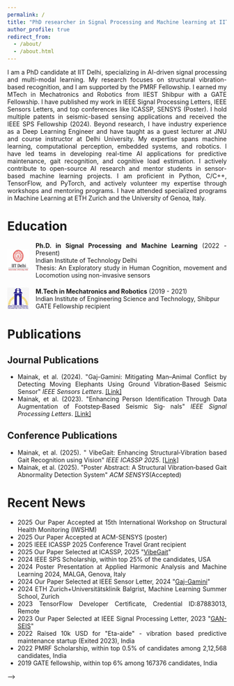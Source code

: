 ```yaml
---
permalink: /
title: "PhD researcher in Signal Processing and Machine learning at IIT Delhi 🤖 "
author_profile: true
redirect_from: 
  - /about/
  - /about.html
---
```


<script src="/assets/js/clippy.js"></script>

<div style="text-align: justify;"> <p> I am a PhD candidate at IIT Delhi, specializing in AI-driven signal processing and multi-modal learning. My research focuses on structural vibration-based recognition, and I am supported by the PMRF Fellowship. I earned my MTech in Mechatronics and Robotics from IIEST Shibpur with a GATE Fellowship. I have published my work in IEEE Signal Processing Letters, IEEE Sensors Letters, and top conferences like ICASSP, SENSYS (Poster). I hold multiple patents in seismic-based sensing applications and received the IEEE SPS Fellowship (2024). Beyond research, I have industry experience as a Deep Learning Engineer and have taught as a guest lecturer at JNU and course instructor at Delhi University. My expertise spans machine learning, computational perception, embedded systems, and robotics. I have led teams in developing real-time AI applications for predictive maintenance, gait recognition, and cognitive load estimation. I actively contribute to open-source AI research and mentor students in sensor-based machine learning projects. I am proficient in Python, C/C++, TensorFlow, and PyTorch, and actively volunteer my expertise through workshops and mentoring programs. I have attended specialized programs in Machine Learning at ETH Zurich and the University of Genoa, Italy. </p>

<h1>Education</h1>
<ul style="list-style: none; padding-left: 0;">
  <li style="margin-bottom: 20px;">
    <div style="display: flex; align-items: center;">
      <img src="/assets/iitd_logo.png" alt="IIT Delhi Logo" style="width: 50px; height: 50px; margin-right: 15px;">
      <div>
        <strong>Ph.D. in Signal Processing and Machine Learning</strong> (2022 - Present)<br>
        Indian Institute of Technology Delhi<br>
        Thesis: An Exploratory study in Human Cognition, movement and Locomotion using non-invasive sensors
      </div>
    </div>
  </li>
  <li style="margin-bottom: 20px;">
    <div style="display: flex; align-items: center;">
      <img src="/assets/iiest_logo.png" alt="IIEST Logo" style="width: 50px; height: 50px; margin-right: 15px;">
      <div>
        <strong>M.Tech in Mechatronics and Robotics</strong> (2019 - 2021)<br>
        Indian Institute of Engineering Science and Technology, Shibpur<br>
        GATE Fellowship recipient
      </div>
    </div>
  </li>
</ul>

<h1>Publications</h1>
<h2>Journal Publications</h2>
<ul>
  <li>Mainak, et al. (2024). "Gaj-Gamini: Mitigating Man–Animal Conflict by Detecting
Moving Elephants Using Ground Vibration‑Based Seismic Sensor" <em>IEEE Sensors Letters</em>. <a href="https://ieeexplore.ieee.org/document/10634750">[Link]</a></li>
  <li>Mainak, et al. (2023). "Enhancing Person Identification Through Data Augmentation of Footstep‑Based Seismic Sig‑
nals" <em>IEEE Signal Processing Letters</em>. <a href="https://ieeexplore.ieee.org/document/10314463">[Link]</a></li>
</ul>

<h2>Conference Publications</h2>
<ul>
  <li>Mainak, et al. (2025). " VibeGait: Enhancing Structural‑Vibration based Gait
Recognition using Vision" <em>IEEE ICASSP 2025</em>. <a href="https://ieeexplore.ieee.org/stamp/stamp.jsp?arnumber=10888251">[Link]</a></li>
<li>Mainak, et al. (2025). "Poster Abstract: A Structural Vibration‑based Gait Abnormality Detection
System" <em>ACM SENSYS</em>(Accepted)</li>
</ul>


<h1>Recent News</h1>
<ul>
  <li>2025 Our Paper Accepted at 15th International Workshop on Structural Health Monitoring (IWSHM)</li>
  <li>2025 Our Paper Accepted at ACM-SENSYS (poster)</li> 
  <!-- <li>2025 Selected as IEEE-SPS Delhi Chapter Student Head</li> -->
  <li>2025 IEEE ICASSP 2025 Conference Travel Grant recipient</li>
  <li>2025 Our Paper Selected at ICASSP, 2025 "<a href="https://ieeexplore.ieee.org/stamp/stamp.jsp?arnumber=10888251">VibeGait</a>"</li>
  <li>2024 IEEE SPS Scholarship, within top 25% of the candidates, USA</li>
  <li>2024 Poster Presentation at Applied Harmonic Analysis and Machine Learning 2024, MALGA, Genova, Italy </li>
  <li>2024 Our Paper Selected at IEEE Sensor Letter, 2024 "<a href="https://ieeexplore.ieee.org/document/10634750">Gaj-Gamini</a>"</li>
  <li>2024 ETH Zurich+Universitätsklinik Balgrist, Machine Learning Summer School, Zurich</li>
  <li>2023 TensorFlow Developer Certificate, Credential ID:87883013, Remote</li>
  <li>2023 Our Paper Selected at IEEE Signal Processing Letter, 2023 "<a href="https://ieeexplore.ieee.org/document/10314463">GAN-SEIS</a>"</li>
  <li>2022 Raised 10k USD for "Eta-aide" - vibration based predictive maintenance startup (Exited 2023), India</li>
  <li>2022 PMRF Scholarship, within top 0.5% of candidates among 2,12,568 candidates, India</li>
  <li>2019 GATE fellowship, within top 6% among 167376 candidates, India</li>
</ul>

<!-- <p>This Map represents all the places I have visited to present my research</p>
<iframe src="/talkmap/map.html" height="500" width="500" style="border:none;"></iframe> -->

<!-- <iframe src="leaflet_debug.html" width="100%" height="600" style="border: none;"></iframe> -->

<!-- This is the front page of a website that is powered by the [Academic Pages template](https://github.com/academicpages/academicpages.github.io) and hosted on GitHub pages. [GitHub pages](https://pages.github.com) is a free service in which websites are built and hosted from code and data stored in a GitHub repository, automatically updating when a new commit is made to the repository. This template was forked from the [Minimal Mistakes Jekyll Theme](https://mmistakes.github.io/minimal-mistakes/) created by Michael Rose, and then extended to support the kinds of content that academics have: publications, talks, teaching, a portfolio, blog posts, and a dynamically-generated CV. You can fork [this template](https://github.com/academicpages/academicpages.github.io) right now, modify the configuration and markdown files, add your own PDFs and other content, and have your own site for free, with no ads! -->

<!-- A data-driven personal website
======
Like many other Jekyll-based GitHub Pages templates, Academic Pages makes you separate the website's content from its form. The content & metadata of your website are in structured markdown files, while various other files constitute the theme, specifying how to transform that content & metadata into HTML pages. You keep these various markdown (.md), YAML (.yml), HTML, and CSS files in a public GitHub repository. Each time you commit and push an update to the repository, the [GitHub pages](https://pages.github.com/) service creates static HTML pages based on these files, which are hosted on GitHub's servers free of charge.

Many of the features of dynamic content management systems (like Wordpress) can be achieved in this fashion, using a fraction of the computational resources and with far less vulnerability to hacking and DDoSing. You can also modify the theme to your heart's content without touching the content of your site. If you get to a point where you've broken something in Jekyll/HTML/CSS beyond repair, your markdown files describing your talks, publications, etc. are safe. You can rollback the changes or even delete the repository and start over - just be sure to save the markdown files! Finally, you can also write scripts that process the structured data on the site, such as [this one](https://github.com/academicpages/academicpages.github.io/blob/master/talkmap.ipynb) that analyzes metadata in pages about talks to display [a map of every location you've given a talk](https://academicpages.github.io/talkmap.html). -->
<!-- 
Getting started
======
1. Register a GitHub account if you don't have one and confirm your e-mail (required!)
1. Fork [this template](https://github.com/academicpages/academicpages.github.io) by clicking the "Use this template" button in the top right. 
1. Go to the repository's settings (rightmost item in the tabs that start with "Code", should be below "Unwatch"). Rename the repository "[your GitHub username].github.io", which will also be your website's URL.
1. Set site-wide configuration and create content & metadata (see below -- also see [this set of diffs](http://archive.is/3TPas) showing what files were changed to set up [an example site](https://getorg-testacct.github.io) for a user with the username "getorg-testacct")
1. Upload any files (like PDFs, .zip files, etc.) to the files/ directory. They will appear at https://[your GitHub username].github.io/files/example.pdf.  
1. Check status by going to the repository settings, in the "GitHub pages" section

Site-wide configuration
------
The main configuration file for the site is in the base directory in [_config.yml](https://github.com/academicpages/academicpages.github.io/blob/master/_config.yml), which defines the content in the sidebars and other site-wide features. You will need to replace the default variables with ones about yourself and your site's github repository. The configuration file for the top menu is in [_data/navigation.yml](https://github.com/academicpages/academicpages.github.io/blob/master/_data/navigation.yml). For example, if you don't have a portfolio or blog posts, you can remove those items from that navigation.yml file to remove them from the header. 

Create content & metadata
------
For site content, there is one markdown file for each type of content, which are stored in directories like _publications, _talks, _posts, _teaching, or _pages. For example, each talk is a markdown file in the [_talks directory](https://github.com/academicpages/academicpages.github.io/tree/master/_talks). At the top of each markdown file is structured data in YAML about the talk, which the theme will parse to do lots of cool stuff. The same structured data about a talk is used to generate the list of talks on the [Talks page](https://academicpages.github.io/talks), each [individual page](https://academicpages.github.io/talks/2012-03-01-talk-1) for specific talks, the talks section for the [CV page](https://academicpages.github.io/cv), and the [map of places you've given a talk](https://academicpages.github.io/talkmap.html) (if you run this [python file](https://github.com/academicpages/academicpages.github.io/blob/master/talkmap.py) or [Jupyter notebook](https://github.com/academicpages/academicpages.github.io/blob/master/talkmap.ipynb), which creates the HTML for the map based on the contents of the _talks directory). -->
<!-- 
**Markdown generator**

The repository includes [a set of Jupyter notebooks](https://github.com/academicpages/academicpages.github.io/tree/master/markdown_generator
) that converts a CSV containing structured data about talks or presentations into individual markdown files that will be properly formatted for the Academic Pages template. The sample CSVs in that directory are the ones I used to create my own personal website at stuartgeiger.com. My usual workflow is that I keep a spreadsheet of my publications and talks, then run the code in these notebooks to generate the markdown files, then commit and push them to the GitHub repository.

How to edit your site's GitHub repository
------
Many people use a git client to create files on their local computer and then push them to GitHub's servers. If you are not familiar with git, you can directly edit these configuration and markdown files directly in the github.com interface. Navigate to a file (like [this one](https://github.com/academicpages/academicpages.github.io/blob/master/_talks/2012-03-01-talk-1.md) and click the pencil icon in the top right of the content preview (to the right of the "Raw | Blame | History" buttons). You can delete a file by clicking the trashcan icon to the right of the pencil icon. You can also create new files or upload files by navigating to a directory and clicking the "Create new file" or "Upload files" buttons. 

Example: editing a markdown file for a talk
<!-- ![Editing a markdown file for a talk](/images/editing-talk.png) -->

<!-- For more info --> -->
<!-- ------
More info about configuring Academic Pages can be found in [the guide](https://academicpages.github.io/markdown/), the [growing wiki](https://github.com/academicpages/academicpages.github.io/wiki), and you can always [ask a question on GitHub](https://github.com/academicpages/academicpages.github.io/discussions). The [guides for the Minimal Mistakes theme](https://mmistakes.github.io/minimal-mistakes/docs/configuration/) (which this theme was forked from) might also be helpful. -->
